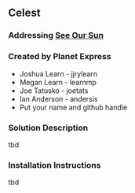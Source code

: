 ## Celest 

### Addressing [See Our Sun](https://github.com/amnh/HackTheSolarSystem/wiki/See-Our-Sun)

### Created by Planet Express
* Joshua Learn - jjrylearn
* Megan Learn - learnmp
* Joe Tatusko - joetats
* Ian Anderson - andersis
* Put your name and github handle

### Solution Description

tbd

### Installation Instructions

tbd
